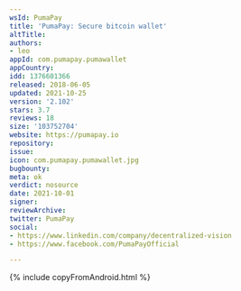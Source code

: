 ```yaml
---
wsId: PumaPay
title: 'PumaPay: Secure bitcoin wallet'
altTitle: 
authors:
- leo
appId: com.pumapay.pumawallet
appCountry: 
idd: 1376601366
released: 2018-06-05
updated: 2021-10-25
version: '2.102'
stars: 3.7
reviews: 18
size: '103752704'
website: https://pumapay.io
repository: 
issue: 
icon: com.pumapay.pumawallet.jpg
bugbounty: 
meta: ok
verdict: nosource
date: 2021-10-01
signer: 
reviewArchive: 
twitter: PumaPay
social:
- https://www.linkedin.com/company/decentralized-vision
- https://www.facebook.com/PumaPayOfficial

---
```


{% include copyFromAndroid.html %}
